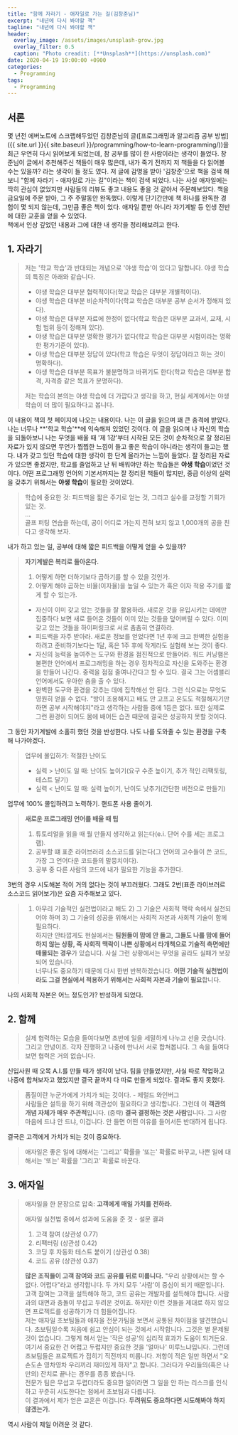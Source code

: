 ```yaml
---
title: "함께 자라기 - 애자일로 가는 길(김창준님)"
excerpt: "내년에 다시 봐야할 책"
tagline: "내년에 다시 봐야할 책"
header:
  overlay_image: /assets/images/unsplash-grow.jpg
  overlay_filter: 0.5
  caption: "Photo creadit: [**Unsplash**](https://unsplash.com)"
date: 2020-04-19 19:00:00 +0900
categories:
  - Programming
tags:
  - Programming
---
```


## 서론

몇 년전 에버노트에 스크랩해두었던 김창준님의 글([프로그래밍과 알고리즘 공부 방법]({{ site.url }}{{ site.baseurl }}/programming/how-to-learn-programming/))을 최근 우연히 다시 읽어보게 되었는데, 참 공부를 많이 한 사람이라는 생각이 들었다. 창준님이 글에서 추천해주신 책들이 매우 많은데, 내가 죽기 전까지 저 책들을 다 읽어볼 수는 있을까? 라는 생각이 들 정도 였다. 저 글에 감명을 받아 '김창준'으로 책을 검색 해보니 "함께 자라기 - 애자일로 가는 길"이라는 책이 검색 되었다. 나는 사실 애자일에는 딱히 관심이 없었지만 사람들의 리뷰도 좋고 내용도 좋을 것 같아서 주문해보았다. 책을 금요일에 주문 받아, 그 주 주말동안 완독했다. 이렇게 단기간만에 책 하나를 완독한 경험이 몇 되지 않는데, 그만큼 좋은 책이 었다. 애자일 뿐만 아니라 자기계발 등 인생 전반에 대한 교훈을 얻을 수 있었다.  
책에서 인상 깊었던 내용과 그에 대한 내 생각을 정리해보려고 한다.

## 1. 자라기

>저는 '학교 학습'과 반대되는 개념으로 '야생 학습'이 있다고 말합니다. 야생 학습의 특징은 아래와 같습니다.
>
>- 야생 학습은 대부분 협력적이다(학교 학습은 대부분 개별적이다).
>- 야생 학습은 대부분 비순차적이다(학교 학습은 대부분 공부 순서가 정해져 있다).
>- 야생 학습은 대부분 자료에 한정이 없다(학교 학습은 대부분 교과서, 교재, 시험 범위 등이 정해져 있다).
>- 야생 학습은 대부분 명확한 평가가 없다(학교 학습은 대부분 시험이라는 명확한 평가기준이 있다).
>- 야생 학습은 대부분 정답이 있다(학교 학습은 무엇이 정답이라고 하는 것이 명확하다).
>- 야생 학습은 대부분 목표가 불분명하고 바뀌기도 한다(학교 학습은 대부분 합격, 자격증 같은 목표가 분명하다).
>
>저는 학습의 본의는 야생 학습에 더 가깝다고 생각을 하고, 현실 세계에서는 야생 학습이 더 많이 필요하다고 봅니다.  

이 내용이 책의 첫 페이지에 나오는 내용이다. 나는 이 글을 읽으며 꽤 큰 충격에 받았다. 나는 너무나 **'학교 학습'**에 익숙해져 있었던 것이다. 이 글을 읽으며 나 자신의 학습을 되돌아보니 나는 무엇을 배울 때 '제 1강'부터 시작된 모든 것이 순차적으로 잘 정리된 자료가 있지 않으면 무언가 찝찝한 느낌이 들고 좋은 학습이 아니라는 생각이 들고는 했다. 내가 갖고 있던 학습에 대한 생각이 한 단계 올라가는 느낌이 들었다. 잘 정리된 자료가 있으면 좋겠지만, 학교를 졸업하고 난 뒤 배워야만 하는 학습들은 **야생 학습**이었던 것이다. 어떤 프로그래밍 언어의 기본서까지는 잘 정리된 책들이 많지만, 중급 이상의 실력을 갖추기 위해서는 **야생 학습**이 필요한 것이었다.  

>학습에 중요한 것: 피드백을 짧은 주기로 얻는 것, 그리고 실수를 교정할 기회가 있는 것.  
>...  
>골프 퍼팅 연습을 하는데, 공이 어디로 가는지 전혀 보지 않고 1,000개의 공을 친다고 생각해 보자.  

내가 하고 있는 일, 공부에 대해 짧은 피드백을 어떻게 얻을 수 있을까?

>**자기계발은 복리로 돌아온다.**  
>  
>1. 어떻게 하면 더하기보다 곱하기를 할 수 있을 것인가.  
>2. 어떻게 해야 곱하는 비율(이자율)을 높일 수 있는가 혹은 이자 적용 주기를 짧게 할 수 있는가.
>  
>- 자신이 이미 갖고 있는 것들을 잘 활용하라. 새로운 것을 유입시키는 데에만 집중하다 보면 새로 들어온 것들이 이미 있는 것들을 덮어버릴 수 있다. 이미 갖고 있는 것들을 하이퍼링크로 서로 촘촘히 연결하라.
>- 피드백을 자주 받아라. 새로운 정보를 얻었다면 1년 후에 크고 완벽한 실험을 하려고 준비하기보다는 1달, 혹은 1주 후에 작게라도 실험해 보는 것이 좋다.
>- 자신의 능력을 높여주는 도구와 환경을 점진적으로 만들어라. 워드 커닝햄은 불편한 언어에서 프로그래밍을 하는 경우 점차적으로 자신을 도와주는 환경을 만들어 나간다. 중력을 점점 줄여나간다고 할 수 있다. 결국 그는 어셈블리 언어에서도 우아한 춤을 출 수 있다.
>- 완벽한 도구와 환경을 갖추는 데에 집착해선 안 된다. 그런 식으로는 무엇도 영원히 얻을 수 없다. "방이 조용해지고 배도 안 고프고 온도도 적절해지기만 하면 공부 시작해야지"라고 생각하는 사람들 중에 1등은 없다. 또한 실제로 그런 환경이 되어도 몸에 배어든 습관 때문에 결국은 성공하지 못할 것이다.  

그 동안 자기계발에 소홀히 했던 것을 반성한다. 나도 나를 도와줄 수 있는 환경을 구축해 나가야겠다.  

>업무에 몰입하기: 적절한 난이도  
>  
>- 실력 > 난이도 일 때: 난이도 높이기(요구 수준 높이기, 추가 적인 리팩토링, 테스트 달기)  
>- 실력 < 난이도 일 때: 실력 높이기, 난이도 낮추기(간단한 버전으로 만들기)  

업무에 100% 몰입하려고 노력하기. 핸드폰 사용 줄이기.

>**새로운 프로그래밍 언어를 배울 때 팁**
>
>1. 튜토리얼을 읽을 때 뭘 만들지 생각하고 읽는다(e.i. 단어 수를 세는 프로그램).
>2. 공부할 떄 표준 라이브러리 소스코드를 읽는다(그 언어의 고수들이 쓴 코드, 가장 그 언어다운 코드들의 말뭉치이다).
>3. 공부 중 다른 사람의 코드에 내가 필요한 기능을 추가한다.  

3번의 경우 시도해본 적이 거의 없다는 것이 부끄러웠다. 그래도 2번(표준 라이브러르 소스코드 읽어보기)은 요즘 자주해보고 있다.  

>1) 아무리 기술적인 실천법이라고 해도 2) 그 기술은 사회적 맥락 속에서 실천되어야 하며 3) 그 기술의 성공을 위해서는 사회적 자본과 사회적 기술이 함께 필요하다.  
>하지만 안타깝게도 현실에서는 **팀원들이 맘에 안 들고, 그들도 나를 맘에 들어 하지 않는 상황, 즉 사회적 맥락이 나쁜 상황에서 타개책으로 기술적 측면에만 매몰되는 경우**가 있습니다. 사실 그런 상황에서는 무엇을 골라도 실패가 보장되어 있습니다.  
>너무나도 중요하기 때문에 다시 한번 반복하겠습니다. **어떤 기술적 실천법이라도 그걸 현실에서 적용하기 위해서는 사회적 자본과 기술이 필요**합니다.  

나의 사회적 자본은 어느 정도인가? 반성하게 되었다.  

## 2. 함께

> 실제 협력하는 모습을 들여다보면 초반에 일을 세밀하게 나누고 선을 긋습니다. 그리고 안녕이죠. 각자 진행하고 나중에 만나서 서로 합쳐봅니다. 그 속을 들여다보면 협력은 거의 없습니다.

신입사원 때 오목 A.I.를 만들 때가 생각이 났다. 팀을 만들었지만, 사실 따로 작업하고 나중에 합쳐보자고 했었지만 결국 끝까지 다 따로 만들게 되었다. 결과도 좋지 못했다.  

> 품질이란 누군가에게 가치가 되는 것이다. - 제럴드 와인버그  
> 사람들은 설득을 하기 위해 객관성이 필요하다고 생각합니다. 그런데 이 **객관의 개념 자체가 매우 주관적**입니다. (중략) **결국 결정하는 것은 사람**입니다. 그 사람 마음에 드냐 안 드냐, 이겁니다. 안 들면 어떤 이유를 들어서든 반대하게 됩니다.  

결국은 고객에게 가치가 되는 것이 중요하다.  

> 애자일은 좋은 일에 대해서는 '그리고' 확률을 '또는' 확률로 바꾸고, 나쁜 일에 대해서는 '또는' 확률을 '그리고' 확률로 바꾼다.  

## 3. 애자일

> 애자일을 한 문장으로 압축: **고객에게 매일 가치를 전하라.**  
>
> 애자일 실천법 중에서 성과에 도움을 준 것 - 설문 결과  
>
>1. 고객 참여 (상관성 0.77)
>2. 리팩터링 (상관성 0.42)
>3. 코딩 후 자동화 테스트 붙이기 (상관성 0.38)
>4. 코드 공유 (상관성 0.37)
>
>**많은 조직들이 고객 참여와 코드 공유를 뒤로 미룹니다.** "우리 상황에서는 할 수 없다. 어렵다"라고 생각합니다. 두 가지 모두 '사람'이 중심이 되기 때문입니다. 고객 참여는 고객을 설득해야 하고, 코드 공유는 개발자를 설득해야 합니다. 사람과의 대면과 충돌이 무섭고 두려운 것이죠. 하지만 이런 것들을 제대로 하지 않으면 프로젝트를 성공하기가 더 힘들어집니다.  
>저는 애자일 초보팀들과 애자을 전문가팀을 보면서 공통된 차이점을 발견했습니다. 초보팀일수록 처음에 쉽고 안심이 되는 것에서 시작합니다. 그것은 별 문제될 것이 없습니다. 그렇게 해서 얻는 '작은 성공'의 심리적 효과가 도움이 되거든요. 여기서 중요한 건 어렵고 두렵지만 중요한 것을 '얼마나' 미루느냐입니다. 그런데 초보팀들은 프로젝트가 접히기 직전까지 미룹니다. 저항이 적은 일만 하면서 "오손도손 영차영차 우리끼리 재미있게 하자"고 합니다. 그러다가 우리들의(혹은 나만의) 잔치로 끝나는 경우를 종종 봤습니다.  
>전문가 팀은 무섭고 두렵더라도 중요한 일이라면 그 일을 안 하는 리스크를 인식하고 꾸준히 시도한다는 점에서 초보팀과 다릅니다.  
>이 결과에서 제가 얻은 교훈은 이겁니다. **두려워도 중요하다면 시도해봐야 하지 않겠는가.**  

역시 사람이 제일 어려운 것 같다.  
